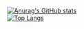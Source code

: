 [![Anurag's GitHub stats](https://github-readme-stats.vercel.app/api?username=heaty566&theme=radical)](https://github.com/anuraghazra/github-readme-stats)
<br/>
[![Top Langs](https://github-readme-stats.vercel.app/api/top-langs/?username=heaty566&layout=compact&theme=radical)](https://github.com/anuraghazra/github-readme-stats)
